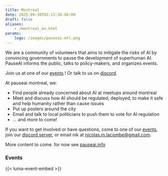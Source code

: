 ```yaml
---
title: Montreal
date: 2025-09-30T02:13:38-04:00
draft: false
aliases:
    - /montreal_en.html
params:
    logo: /images/pauseai-mtl.png
---
```

We are a community of volunteers that aims to mitigate
the risks of AI by convincing governments to
pause the development of superhuman AI.  
PauseAI informs the public, talks to policy-makers, and organizes events. 

Join us at one of our [events](https://luma.com/pauseaimtl) !
Or talk to us on [discord](../mtl/discord.html).

At pauseai montreal, we:

- Find people already concerned about AI at meetups around montreal
- Meet and discuss how AI should be regulated, deployed, to make it safe and help humanity rather than cause issues
- Put up posters around the city
- Email and talk to local politicians to push them to vote for AI regulation
- ... and more to come!

If you want to get involved or have questions,
come to one of our [events](https://luma.com/pauseaimtl),  
join our [discord server](../mtl/discord.html),
or email nik at <nicolas.m.lacombe@gmail.com>.

More content to come. for now see [pauseai.info](https://pauseai.info)

### Events
{{< luma-event-embed >}}
